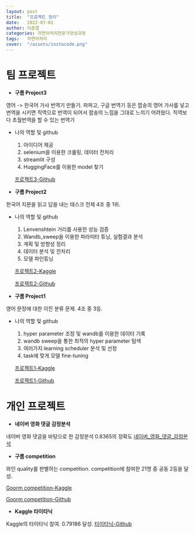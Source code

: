 ```yaml
---
layout: post
title:  "프로젝트 정리"
date:   2022-07-01
author: 이준엽
categories: 자연어처리전문가양성과정
tags:	자연어처리
cover:  "/assets/instacode.png"
---
```


# 팀 프로젝트

- **구름 Project3**

영어 -> 한국어 가사 번역기 만들기. 파파고, 구글 번역기 등은 팝송의 영어 가사를 넣고 번역을 시키면 직역으로 번역이 되어서 팝송의 느낌을 그대로 느끼기 어려웠다. 직역보다 초월번역을 할 수 있는 번역기
- 나의 역할 및 github
    1. 아이디어 제공
    2. selenium을 이용한 크롤링, 데이터 전처리
    3. streamlit 구성
    4. HuggingFace를 이용한 model 찾기
    
    [프로젝트3-Github](https://github.com/Makeitshort/Profile/tree/main/Goorm%20Project/goorm_project3)
    
- **구름 Project2**

한국어 지문을 읽고 답을 내는 태스크 전체 4조 중 1위.
      
- 나의 역할 및 github
    1. Lenvenshtein 거리를 사용한 성능 검증
    2. Wandb_sweep을 이용한 파라미터 튜닝, 실험결과 분석
    3. 계획 및 방향성 정리
    4. 데이터 분석 및 전처리
    5. 모델 파인튜닝
    
    [프로젝트2-Kaggle](https://www.kaggle.com/competitions/k-digital-goorm-3-korean-mrc)

    [프로젝트2-Github](https://github.com/Makeitshort/Profile/tree/main/Goorm%20Project/goorm_project2)
    
- **구름 Project1**

영어 문장에 대한 이진 분류 문제. 4조 중 3등.
    
- 나의 역할 및 github
    1. hyper parameter 조정 및 wandb를 이용한 데이터 기록
    2. wandb sweep을 통한 최적의 hyper parameter 탐색
    3. 여러가지 learning scheduler 분석 및 선정
    4. task에 맞게 모델 fine-tuning
    
    [프로젝트1-Kaggle](https://www.kaggle.com/competitions/goorm-nlp-projects-3rd)

    [프로젝트1-Github](https://github.com/Makeitshort/Profile/tree/main/Goorm%20Project/goorm_project1)
    

# 개인 프로젝트

- **네이버 영화 댓글 감정분석**

네이버 영화 댓글을 바탕으로 한 감정분석 0.8365의 정확도
    [네이버_영화_댓글_감정분석](https://github.com/Makeitshort/Profile/tree/main/%EB%84%A4%EC%9D%B4%EB%B2%84_%EC%98%81%ED%99%94_%EB%8C%93%EA%B8%80_%EA%B0%90%EC%A0%95%EB%B6%84%EC%84%9D)
    
- **구름 competition**

와인 quality를 판별하는 competition. competition에 참여한 21명 중 공동 2등을 달성.

[Goorm competition-Kaggle](https://www.kaggle.com/competitions/goorm3competition)

[Goorm competition-Github](https://github.com/Makeitshort/Profile/tree/main/Goorm%20competition)
    
- **Kaggle 타이타닉**

Kaggle의 타이타닉 참여. 0.79186 달성.
    [타이타닉-Github](https://github.com/Makeitshort/Profile/tree/main/Kaggle_%ED%83%80%EC%9D%B4%ED%83%80%EB%8B%89)